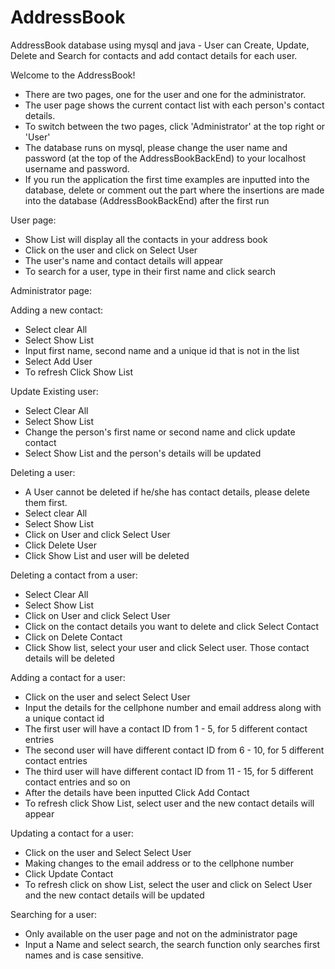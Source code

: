 # AddressBook
AddressBook database using mysql and java - User can Create, Update, Delete and Search for contacts and add contact details for each user. 

Welcome to the AddressBook! 

- There are two pages, one for the user and one for the administrator. 
- The user page shows the current contact list with each person's contact details. 
- To switch between the two pages, click 'Administrator' at the top right or 'User' 
- The database runs on mysql, please change the user name and password (at the top of the AddressBookBackEnd) to your localhost username and password.
- If you run the application the first time examples are inputted into the database, delete or comment out the part where the insertions are made into the database (AddressBookBackEnd) after the first run

User page:
- Show List will display all the contacts in your address book 
- Click on the user and click on Select User 
- The user's name and contact details will appear 
- To search for a user, type in their first name and click search 


Administrator page: 

Adding a new contact: 
- Select clear All
- Select Show List 
- Input first name, second name and a unique id that is not in the list 
- Select Add User 
- To refresh Click Show List 

Update Existing user: 
- Select Clear All 
- Select Show List 
- Change the person's first name or second name and click update contact
- Select Show List and the person's details will be updated 

Deleting a user: 
- A User cannot be deleted if he/she has contact details, please delete them first. 
- Select clear All 
- Select Show List 
- Click on User and click Select User
- Click Delete User 
- Click Show List and user will be deleted 

Deleting a contact from a user: 
- Select Clear All 
- Select Show List 
- Click on User and click Select User 
- Click on the contact details you want to delete and click Select Contact 
- Click on Delete Contact 
- Click Show list, select your user and click Select user. Those contact details will be deleted 

Adding a contact for a user: 
- Click on the user and select Select User 
- Input the details for the cellphone number and email address along with a unique contact id 
- The first user will have a contact ID from 1 - 5, for 5 different contact entries 
- The second user will have different contact ID from 6 - 10, for 5 different contact entries 
- The third user will have different contact ID from 11 - 15, for 5 different contact entries and so on 
- After the details have been inputted Click Add Contact 
- To refresh click Show List, select user and the new contact details will appear

Updating a contact for a user: 
- Click on the user and Select Select User 
- Making changes to the email address or to the cellphone number 
- Click Update Contact 
- To refresh click on show List, select the user and click on Select User  and the new contact details will be updated

Searching for a user: 
- Only available on the user page and not on the administrator page 
- Input a Name and select search, the search function only searches first names and is case sensitive.






